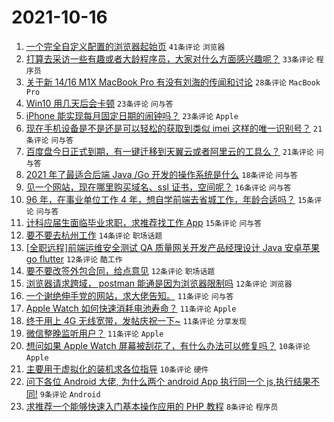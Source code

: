 # 2021-10-16

1. [一个完全自定义配置的浏览器起始页](https://www.v2ex.com/t/808162) `41条评论` `浏览器`
1. [打算去采访一些有趣或者大龄程序员，大家对什么方面感兴趣呢？](https://www.v2ex.com/t/808199) `33条评论` `程序员`
1. [关于新 14/16 M1X MacBook Pro 有没有刘海的传闻和讨论](https://www.v2ex.com/t/808163) `28条评论` `MacBook Pro`
1. [Win10 用几天后会卡顿](https://www.v2ex.com/t/808194) `23条评论` `问与答`
1. [iPhone 能实现每月固定日期的闹钟吗？](https://www.v2ex.com/t/808217) `23条评论` `Apple`
1. [现在手机设备是不是还是可以轻松的获取到类似 imei 这样的唯一识别号？](https://www.v2ex.com/t/808171) `21条评论` `问与答`
1. [百度盘今日正式到期，有一键迁移到天翼云或者阿里云的工具么？](https://www.v2ex.com/t/808168) `21条评论` `问与答`
1. [2021 年了最适合后端 Java /Go 开发的操作系统是什么](https://www.v2ex.com/t/808176) `18条评论` `问与答`
1. [见一个网站，现在哪里购买域名、ssl 证书，空间呢？](https://www.v2ex.com/t/808214) `16条评论` `问与答`
1. [96 年，在事业单位工作 4 年，想自学前端去省城工作，年龄合适吗？](https://www.v2ex.com/t/808228) `15条评论` `问与答`
1. [计科应届生面临毕业求职，求推荐找工作 App](https://www.v2ex.com/t/808179) `15条评论` `问与答`
1. [要不要去杭州工作](https://www.v2ex.com/t/808221) `14条评论` `职场话题`
1. [[全职远程]前端运维安全测试 QA 质量网关开发产品经理设计 Java 安卓苹果 go flutter](https://www.v2ex.com/t/808223) `12条评论` `酷工作`
1. [要不要改签外包合同，给点意见](https://www.v2ex.com/t/808216) `12条评论` `职场话题`
1. [浏览器请求跨域， postman 能通是因为浏览器限制吗](https://www.v2ex.com/t/808165) `12条评论` `浏览器`
1. [一个谢绝伸手党的网站，求大佬告知。](https://www.v2ex.com/t/808212) `11条评论` `问与答`
1. [Apple Watch 如何快速消耗电池寿命？](https://www.v2ex.com/t/808211) `11条评论` `Apple`
1. [终于用上 4G 无线宽带，发帖庆祝一下~](https://www.v2ex.com/t/808200) `11条评论` `分享发现`
1. [微信整晚监听用户？](https://www.v2ex.com/t/808160) `11条评论` `Apple`
1. [想问如果 Apple Watch 屏幕被刮花了，有什么办法可以修复吗？](https://www.v2ex.com/t/808185) `10条评论` `Apple`
1. [主要用于虚拟化的装机求各位指导](https://www.v2ex.com/t/808167) `10条评论` `硬件`
1. [问下各位 Android 大佬, 为什么两个 android App 执行同一个 js,执行结果不同!](https://www.v2ex.com/t/808175) `9条评论` `Android`
1. [求推荐一个能够快速入门基本操作应用的 PHP 教程](https://www.v2ex.com/t/808202) `8条评论` `程序员`
